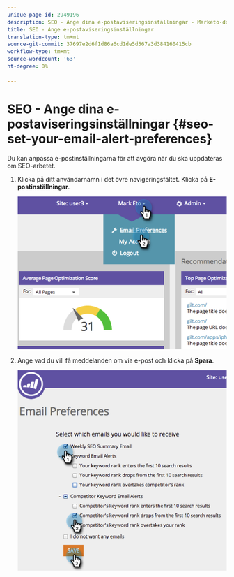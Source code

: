 ```yaml
---
unique-page-id: 2949196
description: SEO - Ange dina e-postaviseringsinställningar - Marketo-dokument - Produktdokumentation
title: SEO - Ange e-postaviseringsinställningar
translation-type: tm+mt
source-git-commit: 37697e2d6f1d86a6cd1de5d567a3d384160415cb
workflow-type: tm+mt
source-wordcount: '63'
ht-degree: 0%

---
```



# SEO - Ange dina e-postaviseringsinställningar {#seo-set-your-email-alert-preferences}

Du kan anpassa e-postinställningarna för att avgöra när du ska uppdateras om SEO-arbetet.

1. Klicka på ditt användarnamn i det övre navigeringsfältet. Klicka på **E-postinställningar**.

   ![](assets/image2014-9-17-21-3a23-3a28.png)

1. Ange vad du vill få meddelanden om via e-post och klicka på **Spara**.

   ![](assets/image2014-9-17-21-3a23-3a33.png)
